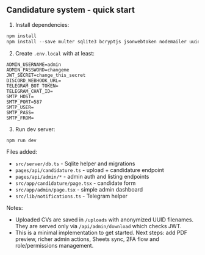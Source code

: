 ## Candidature system - quick start

1. Install dependencies:

```powershell
npm install
npm install --save multer sqlite3 bcryptjs jsonwebtoken nodemailer uuid
```

2. Create `.env.local` with at least:

```
ADMIN_USERNAME=admin
ADMIN_PASSWORD=changeme
JWT_SECRET=change_this_secret
DISCORD_WEBHOOK_URL=
TELEGRAM_BOT_TOKEN=
TELEGRAM_CHAT_ID=
SMTP_HOST=
SMTP_PORT=587
SMTP_USER=
SMTP_PASS=
SMTP_FROM=
```

3. Run dev server:

```powershell
npm run dev
```

Files added:

-   `src/server/db.ts` - Sqlite helper and migrations
-   `pages/api/candidature.ts` - upload + candidature endpoint
-   `pages/api/admin/*` - admin auth and listing endpoints
-   `src/app/candidature/page.tsx` - candidate form
-   `src/app/admin/page.tsx` - simple admin dashboard
-   `src/lib/notifications.ts` - Telegram helper

Notes:

-   Uploaded CVs are saved in `/uploads` with anonymized UUID filenames. They are served only via `/api/admin/download` which checks JWT.
-   This is a minimal implementation to get started. Next steps: add PDF preview, richer admin actions, Sheets sync, 2FA flow and role/permissions management.
